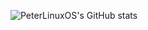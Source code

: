 ![PeterLinuxOS's GitHub stats](https://github-readme-stats.vercel.app/api?username=PeterLinuxOS&show_icons=true&theme=dark)
